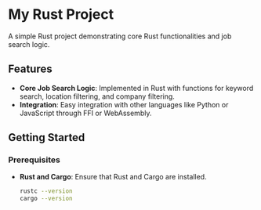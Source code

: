 # My Rust Project

A simple Rust project demonstrating core Rust functionalities and job search logic.

## Features

- **Core Job Search Logic**: Implemented in Rust with functions for keyword search, location filtering, and company filtering.
- **Integration**: Easy integration with other languages like Python or JavaScript through FFI or WebAssembly.

## Getting Started

### Prerequisites

- **Rust and Cargo**: Ensure that Rust and Cargo are installed.
  ```bash
  rustc --version
  cargo --version
